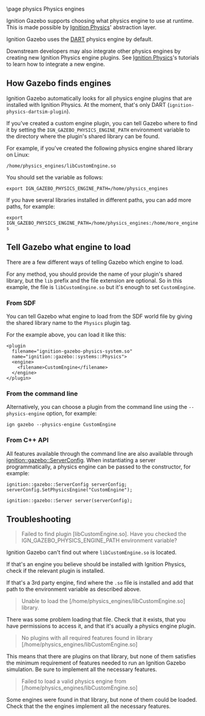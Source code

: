 \page physics Physics engines

Ignition Gazebo supports choosing what physics engine to use at runtime.
This is made possible by
[Ignition Physics](https://ignitionrobotics.org/libs/physics)' abstraction
layer.

Ignition Gazebo uses the [DART](https://dartsim.github.io/) physics engine
by default.

Downstream developers may also integrate other physics engines by creating new
Ignition Physics engine plugins. See
[Ignition Physics](https://ignitionrobotics.org/api/physics/2.0/tutorials.html)'s
tutorials to learn how to integrate a new engine.

## How Gazebo finds engines

Ignition Gazebo automatically looks for all physics engine plugins that are
installed with Ignition Physics. At the moment, that's only DART
(`ignition-physics-dartsim-plugin`).

If you've created a custom engine plugin, you can tell Gazebo where to find it
by setting the `IGN_GAZEBO_PHYSICS_ENGINE_PATH` environment variable to the
directory where the plugin's shared library can be found.

For example, if you've created the following physics engine shared library on
Linux:

`/home/physics_engines/libCustomEngine.so`

You should set the variable as follows:

`export IGN_GAZEBO_PHYSICS_ENGINE_PATH=/home/physics_engines`


If you have several libraries installed in different paths, you can add more
paths, for example:

`export IGN_GAZEBO_PHYSICS_ENGINE_PATH=/home/physics_engines:/home/more_engines`

## Tell Gazebo what engine to load

There are a few different ways of telling Gazebo which engine to load.

For any method, you should provide the name of your plugin's shared library,
but the `lib` prefix and the file extension are optional. So in this example,
the file is `libCustomEngine.so` but it's enough to set `CustomEngine`.

### From SDF

You can tell Gazebo what engine to load from the SDF world file by giving the
shared library name to the `Physics` plugin tag.

For the example above, you can load it like this:

```{.xml}
<plugin
  filename="ignition-gazebo-physics-system.so"
  name="ignition::gazebo::systems::Physics">
  <engine>
    <filename>CustomEngine</filename>
  </engine>
</plugin>
```

### From the command line

Alternatively, you can choose a plugin from the command line using the
`--physics-engine` option, for example:

`ign gazebo --physics-engine CustomEngine`

### From C++ API

All features available through the command line are also available through
[ignition::gazebo::ServerConfig](https://ignitionrobotics.org/api/gazebo/2.0/classignition_1_1gazebo_1_1ServerConfig.html).
When instantiating a server programmatically, a physics engine can be passed
to the constructor, for example:

```
ignition::gazebo::ServerConfig serverConfig;
serverConfig.SetPhysicsEngine("CustomEngine");

ignition::gazebo::Server server(serverConfig);
```

## Troubleshooting

> Failed to find plugin [libCustomEngine.so]. Have you checked the
> IGN_GAZEBO_PHYSICS_ENGINE_PATH environment variable?

Ignition Gazebo can't find out where `libCustomEngine.so` is located.

If that's an engine you believe should be installed with Ignition Physics,
check if the relevant plugin is installed.

If that's a 3rd party engine, find where the `.so` file is installed and add
that path to the environment variable as described above.

> Unable to load the [/home/physics_engines/libCustomEngine.so] library.

There was some problem loading that file. Check that it exists, that you have
permissions to access it, and that it's acually a physics engine plugin.

> No plugins with all required features found in library
> [/home/physics_engines/libCustomEngine.so]

This means that there are plugins on that library, but none of them satisfies
the minimum requirement of features needed to run an Ignition Gazebo simulation.
Be sure to implement all the necessary features.

> Failed to load a valid physics engine from
> [/home/physics_engines/libCustomEngine.so]

Some engines were found in that library, but none of them could be loaded. Check
that the the engines implement all the necessary features.

